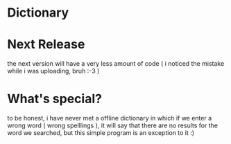 # Dictionary

# Next Release
the next version will have a very less amount of code ( i noticed the mistake while i was uploading, bruh :-3 )

# What's special?
to be honest, i have never met a offline dictionary in which if we enter a wrong word ( wrong spelllings ), it will say that there are no results for the word we searched, but this simple program is an exception to it :)
